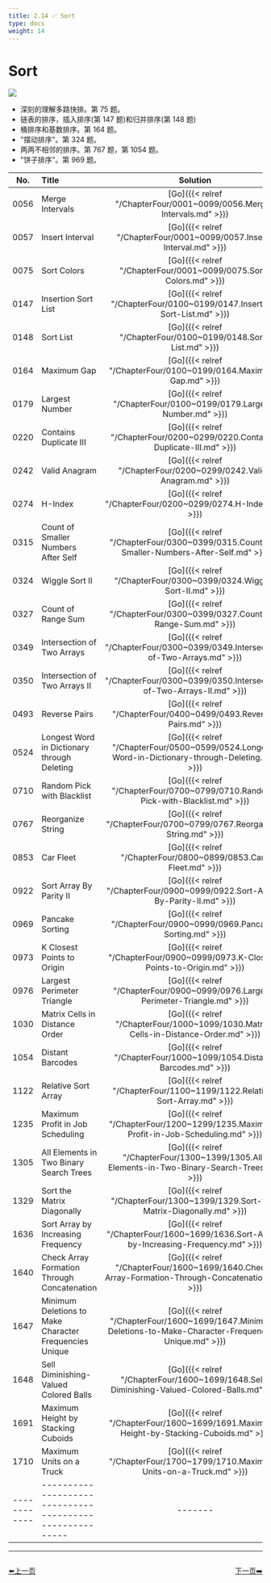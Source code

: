 ```yaml
---
title: 2.14 ✅ Sort
type: docs
weight: 14
---
```


# Sort

![](https://img.halfrost.com/Leetcode/Sort.png)

- 深刻的理解多路快排。第 75 题。
- 链表的排序，插入排序(第 147 题)和归并排序(第 148 题)
- 桶排序和基数排序。第 164 题。
- "摆动排序"。第 324 题。
- 两两不相邻的排序。第 767 题，第 1054 题。
- "饼子排序"。第 969 题。


| No.      | Title | Solution | Difficulty | TimeComplexity | SpaceComplexity |Favorite| Acceptance |
|:--------:|:------- | :--------: | :----------: | :----: | :-----: | :-----: |:-----: |
|0056|Merge Intervals|[Go]({{< relref "/ChapterFour/0001~0099/0056.Merge-Intervals.md" >}})|Medium| O(n log n)| O(log n)||41.2%|
|0057|Insert Interval|[Go]({{< relref "/ChapterFour/0001~0099/0057.Insert-Interval.md" >}})|Medium| O(n)| O(1)||35.2%|
|0075|Sort Colors|[Go]({{< relref "/ChapterFour/0001~0099/0075.Sort-Colors.md" >}})|Medium| O(n)| O(1)|❤️|49.6%|
|0147|Insertion Sort List|[Go]({{< relref "/ChapterFour/0100~0199/0147.Insertion-Sort-List.md" >}})|Medium| O(n^2)| O(1) |❤️|44.5%|
|0148|Sort List|[Go]({{< relref "/ChapterFour/0100~0199/0148.Sort-List.md" >}})|Medium|O(n log n)| O(log n)|❤️|46.4%|
|0164|Maximum Gap|[Go]({{< relref "/ChapterFour/0100~0199/0164.Maximum-Gap.md" >}})|Hard| O(n log n)| O(log n) |❤️|37.0%|
|0179|Largest Number|[Go]({{< relref "/ChapterFour/0100~0199/0179.Largest-Number.md" >}})|Medium| O(n log n)| O(log n) |❤️|30.7%|
|0220|Contains Duplicate III|[Go]({{< relref "/ChapterFour/0200~0299/0220.Contains-Duplicate-III.md" >}})|Medium| O(n log n)| O(1) |❤️|21.3%|
|0242|Valid Anagram|[Go]({{< relref "/ChapterFour/0200~0299/0242.Valid-Anagram.md" >}})|Easy| O(n)| O(n) ||58.7%|
|0274|H-Index|[Go]({{< relref "/ChapterFour/0200~0299/0274.H-Index.md" >}})|Medium|  O(n)| O(n) ||36.4%|
|0315|Count of Smaller Numbers After Self|[Go]({{< relref "/ChapterFour/0300~0399/0315.Count-of-Smaller-Numbers-After-Self.md" >}})|Hard||||42.4%|
|0324|Wiggle Sort II|[Go]({{< relref "/ChapterFour/0300~0399/0324.Wiggle-Sort-II.md" >}})|Medium| O(n)| O(n)|❤️|30.8%|
|0327|Count of Range Sum|[Go]({{< relref "/ChapterFour/0300~0399/0327.Count-of-Range-Sum.md" >}})|Hard||||36.1%|
|0349|Intersection of Two Arrays|[Go]({{< relref "/ChapterFour/0300~0399/0349.Intersection-of-Two-Arrays.md" >}})|Easy| O(n)| O(n) ||65.0%|
|0350|Intersection of Two Arrays II|[Go]({{< relref "/ChapterFour/0300~0399/0350.Intersection-of-Two-Arrays-II.md" >}})|Easy| O(n)| O(n) ||52.0%|
|0493|Reverse Pairs|[Go]({{< relref "/ChapterFour/0400~0499/0493.Reverse-Pairs.md" >}})|Hard||||27.0%|
|0524|Longest Word in Dictionary through Deleting|[Go]({{< relref "/ChapterFour/0500~0599/0524.Longest-Word-in-Dictionary-through-Deleting.md" >}})|Medium| O(n)| O(1) ||50.1%|
|0710|Random Pick with Blacklist|[Go]({{< relref "/ChapterFour/0700~0799/0710.Random-Pick-with-Blacklist.md" >}})|Hard| O(n)| O(n)  ||33.0%|
|0767|Reorganize String|[Go]({{< relref "/ChapterFour/0700~0799/0767.Reorganize-String.md" >}})|Medium| O(n log n)| O(log n)  |❤️|50.2%|
|0853|Car Fleet|[Go]({{< relref "/ChapterFour/0800~0899/0853.Car-Fleet.md" >}})|Medium| O(n log n)| O(log n)  ||44.1%|
|0922|Sort Array By Parity II|[Go]({{< relref "/ChapterFour/0900~0999/0922.Sort-Array-By-Parity-II.md" >}})|Easy| O(n)| O(1) ||70.6%|
|0969|Pancake Sorting|[Go]({{< relref "/ChapterFour/0900~0999/0969.Pancake-Sorting.md" >}})|Medium| O(n log n)| O(log n) |❤️|68.7%|
|0973|K Closest Points to Origin|[Go]({{< relref "/ChapterFour/0900~0999/0973.K-Closest-Points-to-Origin.md" >}})|Medium| O(n log n)| O(log n) ||64.6%|
|0976|Largest Perimeter Triangle|[Go]({{< relref "/ChapterFour/0900~0999/0976.Largest-Perimeter-Triangle.md" >}})|Easy| O(n log n)| O(log n) ||58.6%|
|1030|Matrix Cells in Distance Order|[Go]({{< relref "/ChapterFour/1000~1099/1030.Matrix-Cells-in-Distance-Order.md" >}})|Easy| O(n^2)| O(1) ||67.1%|
|1054|Distant Barcodes|[Go]({{< relref "/ChapterFour/1000~1099/1054.Distant-Barcodes.md" >}})|Medium| O(n log n)| O(log n) |❤️|44.2%|
|1122|Relative Sort Array|[Go]({{< relref "/ChapterFour/1100~1199/1122.Relative-Sort-Array.md" >}})|Easy||||68.1%|
|1235|Maximum Profit in Job Scheduling|[Go]({{< relref "/ChapterFour/1200~1299/1235.Maximum-Profit-in-Job-Scheduling.md" >}})|Hard||||47.4%|
|1305|All Elements in Two Binary Search Trees|[Go]({{< relref "/ChapterFour/1300~1399/1305.All-Elements-in-Two-Binary-Search-Trees.md" >}})|Medium||||77.8%|
|1329|Sort the Matrix Diagonally|[Go]({{< relref "/ChapterFour/1300~1399/1329.Sort-the-Matrix-Diagonally.md" >}})|Medium||||81.8%|
|1636|Sort Array by Increasing Frequency|[Go]({{< relref "/ChapterFour/1600~1699/1636.Sort-Array-by-Increasing-Frequency.md" >}})|Easy||||66.8%|
|1640|Check Array Formation Through Concatenation|[Go]({{< relref "/ChapterFour/1600~1699/1640.Check-Array-Formation-Through-Concatenation.md" >}})|Easy||||59.9%|
|1647|Minimum Deletions to Make Character Frequencies Unique|[Go]({{< relref "/ChapterFour/1600~1699/1647.Minimum-Deletions-to-Make-Character-Frequencies-Unique.md" >}})|Medium||||54.7%|
|1648|Sell Diminishing-Valued Colored Balls|[Go]({{< relref "/ChapterFour/1600~1699/1648.Sell-Diminishing-Valued-Colored-Balls.md" >}})|Medium||||30.5%|
|1691|Maximum Height by Stacking Cuboids|[Go]({{< relref "/ChapterFour/1600~1699/1691.Maximum-Height-by-Stacking-Cuboids.md" >}})|Hard||||50.1%|
|1710|Maximum Units on a Truck|[Go]({{< relref "/ChapterFour/1700~1799/1710.Maximum-Units-on-a-Truck.md" >}})|Easy||||70.2%|
|------------|-------------------------------------------------------|-------| ----------------| ---------------|-------------|-------------|-------------|


----------------------------------------------
<div style="display: flex;justify-content: space-between;align-items: center;">
<p><a href="https://books.halfrost.com/leetcode/ChapterTwo/Hash_Table/">⬅️上一页</a></p>
<p><a href="https://books.halfrost.com/leetcode/ChapterTwo/Bit_Manipulation/">下一页➡️</a></p>
</div>
